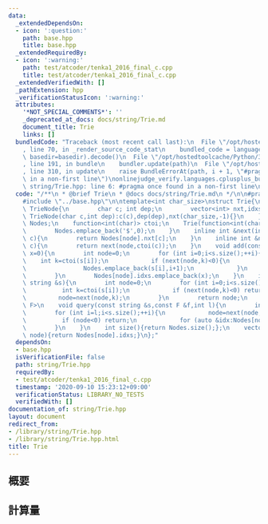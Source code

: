 ```yaml
---
data:
  _extendedDependsOn:
  - icon: ':question:'
    path: base.hpp
    title: base.hpp
  _extendedRequiredBy:
  - icon: ':warning:'
    path: test/atcoder/tenka1_2016_final_c.cpp
    title: test/atcoder/tenka1_2016_final_c.cpp
  _extendedVerifiedWith: []
  _pathExtension: hpp
  _verificationStatusIcon: ':warning:'
  attributes:
    '*NOT_SPECIAL_COMMENTS*': ''
    _deprecated_at_docs: docs/string/Trie.md
    document_title: Trie
    links: []
  bundledCode: "Traceback (most recent call last):\n  File \"/opt/hostedtoolcache/Python/3.8.5/x64/lib/python3.8/site-packages/onlinejudge_verify/documentation/build.py\"\
    , line 70, in _render_source_code_stat\n    bundled_code = language.bundle(stat.path,\
    \ basedir=basedir).decode()\n  File \"/opt/hostedtoolcache/Python/3.8.5/x64/lib/python3.8/site-packages/onlinejudge_verify/languages/cplusplus.py\"\
    , line 191, in bundle\n    bundler.update(path)\n  File \"/opt/hostedtoolcache/Python/3.8.5/x64/lib/python3.8/site-packages/onlinejudge_verify/languages/cplusplus_bundle.py\"\
    , line 310, in update\n    raise BundleErrorAt(path, i + 1, \"#pragma once found\
    \ in a non-first line\")\nonlinejudge_verify.languages.cplusplus_bundle.BundleErrorAt:\
    \ string/Trie.hpp: line 6: #pragma once found in a non-first line\n"
  code: "/**\n * @brief Trie\n * @docs docs/string/Trie.md\n */\n\n#pragma once\n\n\
    #include \"../base.hpp\"\n\ntemplate<int char_size>\nstruct Trie{\n    struct\
    \ TrieNode{\n        char c; int dep;\n        vector<int> nxt,idxs;\n       \
    \ TrieNode(char c,int dep):c(c),dep(dep),nxt(char_size,-1){}\n    };\n    vector<TrieNode>\
    \ Nodes;\n    function<int(char)> ctoi;\n    Trie(function<int(char)> ctoi):ctoi(ctoi){\n\
    \        Nodes.emplace_back('$',0);\n    }\n    inline int &next(int node,int\
    \ c){\n        return Nodes[node].nxt[c];\n    }\n    inline int &next(int node,char\
    \ c){\n        return next(node,ctoi(c));\n    }\n    void add(const string &s,int\
    \ x=0){\n        int node=0;\n        for (int i=0;i<s.size();++i){\n        \
    \    int k=ctoi(s[i]);\n            if (next(node,k)<0){\n                next(node,k)=Nodes.size();\n\
    \                Nodes.emplace_back(s[i],i+1);\n            }\n            node=next(node,k);\n\
    \        }\n        Nodes[node].idxs.emplace_back(x);\n    }\n    int find(const\
    \ string &s){\n        int node=0;\n        for (int i=0;i<s.size();++i){\n  \
    \          int k=ctoi(s[i]);\n            if (next(node,k)<0) return -1;\n   \
    \         node=next(node,k);\n        }\n        return node;\n    }\n    template<typename\
    \ F>\n    void query(const string &s,const F &f,int l){\n        int node=0;\n\
    \        for (int i=l;i<s.size();++i){\n            node=next(node,s[i]);\n  \
    \          if (node<0) return;\n            for (auto &idx:Nodes[node].idxs) f(idx);\n\
    \        }\n    }\n    int size(){return Nodes.size();};\n    vector<int> idxs(int\
    \ node){return Nodes[node].idxs;}\n};"
  dependsOn:
  - base.hpp
  isVerificationFile: false
  path: string/Trie.hpp
  requiredBy:
  - test/atcoder/tenka1_2016_final_c.cpp
  timestamp: '2020-09-10 15:23:12+09:00'
  verificationStatus: LIBRARY_NO_TESTS
  verifiedWith: []
documentation_of: string/Trie.hpp
layout: document
redirect_from:
- /library/string/Trie.hpp
- /library/string/Trie.hpp.html
title: Trie
---
```

## 概要

## 計算量